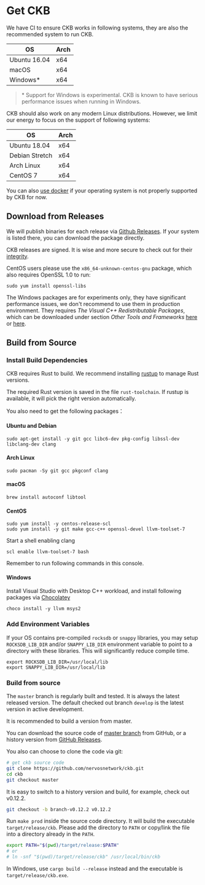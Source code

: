 # Get CKB

We have CI to ensure CKB works in following systems, they are also the
recommended system to run CKB.

OS           | Arch
-------------|------
Ubuntu 16.04 | x64
macOS        | x64
Windows\*    | x64

> \* Support for Windows is experimental. CKB is known to have serious performance
> issues when running in Windows.

CKB should also work on any modern Linux distributions. However, we limit our
energy to focus on the support of following systems:

OS             | Arch
---------------|------
Ubuntu 18.04   | x64
Debian Stretch | x64
Arch Linux     | x64
CentOS 7       | x64

You can also [use docker](run-ckb-with-docker.md) if your operating system is
not properly supported by CKB for now.

## Download from Releases

We will publish binaries for each release via [Github Releases]. If your system
is listed there, you can download the package directly.

CKB releases are signed. It is wise and more secure to check out for their [integrity](integrity-check.md).

[Github Releases]: https://github.com/nervosnetwork/ckb/releases

CentOS users please use the `x86_64-unknown-centos-gnu` package, which also
requires OpenSSL 1.0 to run:

```shell
sudo yum install openssl-libs
```

The Windows packages are for experiments only, they have significant
performance issues, we don't recommend to use them in production environment.
They requires *The Visual C++ Redistributable Packages*, which can be downloaded
under section *Other Tools and Frameworks*
[here](https://visualstudio.microsoft.com/downloads/) or
[here](https://www.microsoft.com/en-us/download/details.aspx?id=48145).

## Build from Source

### Install Build Dependencies

CKB requires Rust to build. We recommend installing [rustup](https://www.rustup.rs/) to manage Rust versions.

The required Rust version is saved in the file `rust-toolchain`. If rustup is
available, it will pick the right version automatically.

You also need to get the following packages：

#### Ubuntu and Debian

```shell
sudo apt-get install -y git gcc libc6-dev pkg-config libssl-dev libclang-dev clang
```

#### Arch Linux

```shell
sudo pacman -Sy git gcc pkgconf clang
```

#### macOS

```shell
brew install autoconf libtool
```

#### CentOS

```shell
sudo yum install -y centos-release-scl
sudo yum install -y git make gcc-c++ openssl-devel llvm-toolset-7
```

Start a shell enabling clang

```shell
scl enable llvm-toolset-7 bash
```

Remember to run following commands in this console.

#### Windows

Install Visual Studio with Desktop C++ workload, and install following
packages via [Chocolatey](https://chocolatey.org)

```
choco install -y llvm msys2
```

### Add Environment Variables

If your OS contains pre-compiled `rocksdb` or `snappy` libraries,
you may setup `ROCKSDB_LIB_DIR` and/or `SNAPPY_LIB_DIR` environment variable
to point to a directory with these libraries.
This will significantly reduce compile time.

```shell
export ROCKSDB_LIB_DIR=/usr/local/lib
export SNAPPY_LIB_DIR=/usr/local/lib
```

### Build from source

The `master` branch is regularly built and tested. It is always the latest
released version. The default checked out branch `develop` is the latest
version in active development.

It is recommended to build a version from master.

You can download the source code of [master
branch](https://github.com/nervosnetwork/ckb/archive/master.zip) from GitHub,
or a history version from [GitHub Releases].

You also can choose to clone the code via git:

```bash
# get ckb source code
git clone https://github.com/nervosnetwork/ckb.git
cd ckb
git checkout master
```

It is easy to switch to a history version and build, for example, check out
v0.12.2.

```bash
git checkout -b branch-v0.12.2 v0.12.2
```

Run `make prod` inside the source code directory. It will build the executable
`target/release/ckb`. Please add the directory to `PATH` or copy/link the file
into a directory already in the `PATH`.

```bash
export PATH="$(pwd)/target/release:$PATH"
# or
# ln -snf "$(pwd)/target/release/ckb" /usr/local/bin/ckb
```

In Windows, use `cargo build --release` instead and the executable is
`target/release/ckb.exe`.

